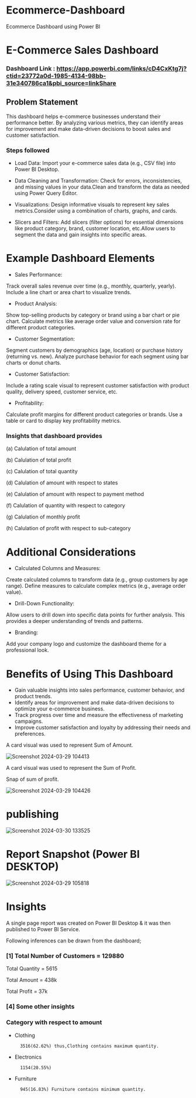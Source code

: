 # Ecommerce-Dashboard
Ecommerce Dashboard using Power BI
# E-Commerce Sales Dashboard

### Dashboard Link : https://app.powerbi.com/links/cD4CxKtg7j?ctid=23772a0d-1985-4134-98bb-31e340786ca1&pbi_source=linkShare

## Problem Statement

This dashboard helps e-commerce businesses understand their performance better. By analyzing various metrics, they can identify areas for improvement and make data-driven decisions to boost sales and customer satisfaction.

### Steps followed 
- Load Data: Import your e-commerce sales data (e.g., CSV file) into Power BI Desktop.

- Data Cleaning and Transformation: Check for errors, inconsistencies, and missing values in your data.Clean and transform the data as needed using Power Query Editor.

- Visualizations: Design informative visuals to represent key sales metrics.Consider using a combination of charts, graphs, and cards.

- Slicers and Filters: Add slicers (filter options) for essential dimensions like product category, brand, customer location, etc.Allow users to segment the data and gain insights into specific areas.


# Example Dashboard Elements

- Sales Performance:

Track overall sales revenue over time (e.g., monthly, quarterly, yearly).
Include a line chart or area chart to visualize trends.

- Product Analysis:

Show top-selling products by category or brand using a bar chart or pie chart.
Calculate metrics like average order value and conversion rate for different product categories.

- Customer Segmentation:

Segment customers by demographics (age, location) or purchase history (returning vs. new).
Analyze purchase behavior for each segment using bar charts or donut charts.

- Customer Satisfaction:

Include a rating scale visual to represent customer satisfaction with product quality, delivery speed, customer service, etc.

- Profitability:

Calculate profit margins for different product categories or brands.
Use a table or card to display key profitability metrics.

### Insights that dashboard provides

  (a) Calulation of total amount

  (b) Calulation of total profit
  
  (c) Calulation of total quantity
  
  (d) Calulation of amount with respect to states
  
  (e) Calulation of amount with respect to payment method

  (f) Calulation of quantity with respect to category

  (g) Calulation of monthly profit
  
  (h) Calulation of profit with respect to sub-category
# Additional Considerations

- Calculated Columns and Measures:

Create calculated columns to transform data (e.g., group customers by age range).
Define measures to calculate complex metrics (e.g., average order value).

- Drill-Down Functionality:

Allow users to drill down into specific data points for further analysis.
This provides a deeper understanding of trends and patterns.

- Branding:

Add your company logo and customize the dashboard theme for a professional look.
# Benefits of Using This Dashboard

- Gain valuable insights into sales performance, customer behavior, and product trends.
- Identify areas for improvement and make data-driven decisions to optimize your e-commerce business.
- Track progress over time and measure the effectiveness of marketing campaigns.
- Improve customer satisfaction and loyalty by addressing their needs and preferences.

        
A card visual was used to represent Sum of Amount.

![Screenshot 2024-03-29 104413](https://github.com/harshsinghrajput7/Ecommerce-Dashboard/assets/106376866/322e8853-bf85-4937-b395-463eb515170f)

 A card visual was used to represent the Sum of Profit.
 
 Snap of sum of profit.

![Screenshot 2024-03-29 104426](https://github.com/harshsinghrajput7/Ecommerce-Dashboard/assets/106376866/e341178a-d9c1-43c7-9f46-be0e0e4322b4)
 
# publishing
 
![Screenshot 2024-03-30 133525](https://github.com/harshsinghrajput7/Ecommerce-Dashboard/assets/106376866/7ad11916-7ee5-4791-b212-50f8ee056777)



 # Report Snapshot (Power BI DESKTOP)

![Screenshot 2024-03-29 105818](https://github.com/harshsinghrajput7/Ecommerce-Dashboard/assets/106376866/b195a393-4b93-4de2-b595-fed975a7e955)

# Insights

A single page report was created on Power BI Desktop & it was then published to Power BI Service.

Following inferences can be drawn from the dashboard;

### [1] Total Number of Customers = 129880

   Total Quantity = 5615

   Total Amount = 438k 

   Total Profit = 37k

 ### [4] Some other insights
 
 ### Category with respect to amount

- Clothing 
        
        3516(62.62%) thus,Clothing contains maximum quantity.

- Electronics

        1154(20.55%)

- Furniture

        945(16.83%) Furniture contains minimum quantity.
 
